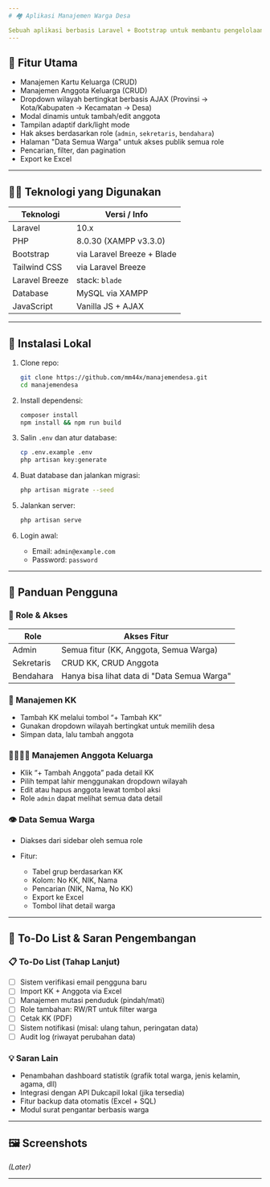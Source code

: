 ```yaml
---
# 🏘️ Aplikasi Manajemen Warga Desa

Sebuah aplikasi berbasis Laravel + Bootstrap untuk membantu pengelolaan data Kartu Keluarga (KK), Anggota Keluarga, dan seluruh data warga desa secara modern dan efisien.
---
```


## 📌 Fitur Utama

-   Manajemen Kartu Keluarga (CRUD)
-   Manajemen Anggota Keluarga (CRUD)
-   Dropdown wilayah bertingkat berbasis AJAX (Provinsi → Kota/Kabupaten → Kecamatan → Desa)
-   Modal dinamis untuk tambah/edit anggota
-   Tampilan adaptif dark/light mode
-   Hak akses berdasarkan role (`admin`, `sekretaris`, `bendahara`)
-   Halaman "Data Semua Warga" untuk akses publik semua role
-   Pencarian, filter, dan pagination
-   Export ke Excel

---

## 🧑‍💻 Teknologi yang Digunakan

| Teknologi      | Versi / Info               |
| -------------- | -------------------------- |
| Laravel        | 10.x                       |
| PHP            | 8.0.30 (XAMPP v3.3.0)      |
| Bootstrap      | via Laravel Breeze + Blade |
| Tailwind CSS   | via Laravel Breeze         |
| Laravel Breeze | stack: `blade`             |
| Database       | MySQL via XAMPP            |
| JavaScript     | Vanilla JS + AJAX          |

---

## 🚀 Instalasi Lokal

1. Clone repo:

    ```bash
    git clone https://github.com/mm44x/manajemendesa.git
    cd manajemendesa
    ```

2. Install dependensi:

    ```bash
    composer install
    npm install && npm run build
    ```

3. Salin `.env` dan atur database:

    ```bash
    cp .env.example .env
    php artisan key:generate
    ```

4. Buat database dan jalankan migrasi:

    ```bash
    php artisan migrate --seed
    ```

5. Jalankan server:

    ```bash
    php artisan serve
    ```

6. Login awal:

    - Email: `admin@example.com`
    - Password: `password`

---

## 🧭 Panduan Pengguna

### 👤 Role & Akses

| Role       | Akses Fitur                                 |
| ---------- | ------------------------------------------- |
| Admin      | Semua fitur (KK, Anggota, Semua Warga)      |
| Sekretaris | CRUD KK, CRUD Anggota                       |
| Bendahara  | Hanya bisa lihat data di "Data Semua Warga" |

### 📂 Manajemen KK

-   Tambah KK melalui tombol “+ Tambah KK”
-   Gunakan dropdown wilayah bertingkat untuk memilih desa
-   Simpan data, lalu tambah anggota

### 👨‍👩‍👧‍👦 Manajemen Anggota Keluarga

-   Klik “+ Tambah Anggota” pada detail KK
-   Pilih tempat lahir menggunakan dropdown wilayah
-   Edit atau hapus anggota lewat tombol aksi
-   Role `admin` dapat melihat semua data detail

### 👁️ Data Semua Warga

-   Diakses dari sidebar oleh semua role
-   Fitur:

    -   Tabel grup berdasarkan KK
    -   Kolom: No KK, NIK, Nama
    -   Pencarian (NIK, Nama, No KK)
    -   Export ke Excel
    -   Tombol lihat detail warga

---

## 📝 To-Do List & Saran Pengembangan

### 📋 To-Do List (Tahap Lanjut)

-   [ ] Sistem verifikasi email pengguna baru
-   [ ] Import KK + Anggota via Excel
-   [ ] Manajemen mutasi penduduk (pindah/mati)
-   [ ] Role tambahan: RW/RT untuk filter warga
-   [ ] Cetak KK (PDF)
-   [ ] Sistem notifikasi (misal: ulang tahun, peringatan data)
-   [ ] Audit log (riwayat perubahan data)

### 💡 Saran Lain

-   Penambahan dashboard statistik (grafik total warga, jenis kelamin, agama, dll)
-   Integrasi dengan API Dukcapil lokal (jika tersedia)
-   Fitur backup data otomatis (Excel + SQL)
-   Modul surat pengantar berbasis warga

---

## 🖼️ Screenshots

_(Later)_

---

